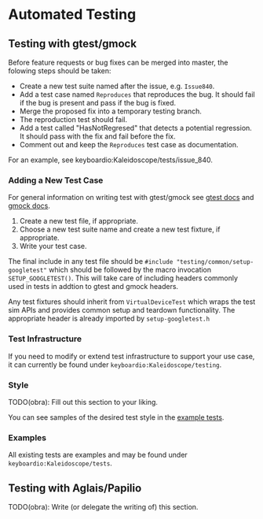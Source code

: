# Automated Testing

## Testing with gtest/gmock

Before feature requests or bug fixes can be merged into master, the folowing
steps should be taken:

- Create a new test suite named after the issue, e.g. `Issue840`.
- Add a test case named `Reproduces` that reproduces the bug. It should fail if
  the bug is present and pass if the bug is fixed.
- Merge the proposed fix into a temporary testing branch.
- The reproduction test should fail.
- Add a test called "HasNotRegresed" that detects a potential regression.
  It should pass with the fix and fail before the fix.
- Comment out and keep the `Reproduces` test case as documentation.

For an example, see keyboardio:Kaleidoscope/tests/issue_840.

### Adding a New Test Case

For general information on writing test with gtest/gmock see [gtest
docs](https://github.com/google/googletest/tree/master/googletest/docs) and
[gmock docs](https://github.com/google/googletest/tree/master/googlemock/docs).

1. Create a new test file, if appropriate.
1. Choose a new test suite name and create a new test fixture, if appropriate.
1. Write your test case.

The final include in any test file should be `#include
"testing/common/setup-googletest"` which should be followed by the macro
invocation `SETUP_GOOGLETEST()`. This will take care of including headers
commonly used in tests in addtion to gtest and gmock headers.

Any test fixtures should inherit from `VirtualDeviceTest` which wraps the test
sim APIs and provides common setup and teardown functionality. The appropriate
header is already imported by `setup-googletest.h`

### Test Infrastructure

If you need to modify or extend test infrastructure to support your use case,
it can currently be found under `keyboardio:Kaleidoscope/testing`.

### Style

TODO(obra): Fill out this section to your liking.

You can see samples of the desired test style in the [example tests](#examples).

### Examples

All existing tests are examples and may be found under
`keyboardio:Kaleidoscope/tests`.

## Testing with Aglais/Papilio

TODO(obra): Write (or delegate the writing of) this section.
